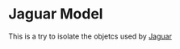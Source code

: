 # Jaguar Model

This is a try to isolate the objetcs used by [Jaguar](https://github.com/saeg/jaguar)
